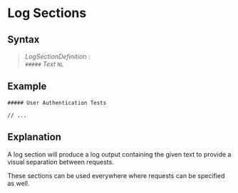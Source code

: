 # Log Sections

## Syntax

> *LogSectionDefinition* :  
> `#####` *Text* `NL`

## Example

```
##### User Authentication Tests

// ...
```

## Explanation

A log section will produce a log output containing the given text to provide a visual separation between requests.

These sections can be used everywhere where requests can be specified as well.
